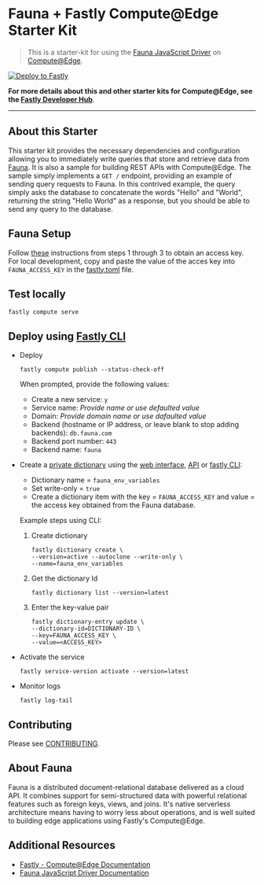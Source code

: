 # Fauna + Fastly Compute@Edge Starter Kit

> This is a starter-kit for using the [Fauna JavaScript Driver](https://github.com/fauna/faunadb-js) 
> on [Compute@Edge](https://www.fastly.com/products/edge-compute). 



[![Deploy to Fastly](https://deploy.edgecompute.app/button)](https://deploy.edgecompute.app/deploy)

**For more details about this and other starter kits for Compute@Edge, see the [Fastly Developer Hub](https://developer.fastly.com/solutions/starters/)**.


---

## About this Starter

This starter kit provides the necessary dependencies and configuration allowing you to immediately write queries that
store and retrieve data from [Fauna](#about-fauna). It is also a sample for building REST APIs with Compute@Edge.
The sample simply implements a `GET /` endpoint, providing an example of sending query requests to Fauna.
In this contrived example, the query simply asks the database to concatenate the words "Hello" and "World", 
returning the string "Hello World" as a response, but you should be able to send any query to the database.

## Fauna Setup
Follow [these](https://docs.fauna.com/fauna/current/learn/quick_start/client_quick_start?lang=javascript#prerequisites)
instructions from steps 1 through 3 to obtain an access key. For local development, 
copy and paste the value of the acces key into `FAUNA_ACCESS_KEY` in the [fastly.toml](./fastly.toml) file.


## Test locally
```
fastly compute serve
```

## Deploy using [Fastly CLI](https://developer.fastly.com/learning/compute/#install-the-fastly-cli)
* Deploy
  ```
  fastly compute publish --status-check-off
  ```
  When prompted, provide the following values:
  * Create a new service: `y`
  * Service name: *Provide name or use defaulted value*
  * Domain: *Provide domain name or use dafaulted value*
  * Backend (hostname or IP address, or leave blank to stop adding backends): `db.fauna.com`
  * Backend port number: `443`
  * Backend name: `fauna`
* Create a [private dictionary](https://developer.fastly.com/learning/concepts/dynamic-config/#private-dictionaries) 
using the [web interface](https://docs.fastly.com/en/guides/working-with-dictionaries-using-the-web-interface#creating-a-dictionary), 
[API](https://developer.fastly.com/reference/api/dictionaries/dictionary/#create-dictionary) 
or [fastly CLI](https://developer.fastly.com/reference/cli/dictionary/create/):

  * Dictionary name = `fauna_env_variables`
  * Set write-only = `true`
  * Create a dictionary item with the key = `FAUNA_ACCESS_KEY` and value = the access key obtained from the Fauna database.

  Example steps using CLI:
  1. Create dictionary
      ```
      fastly dictionary create \
      --version=active --autoclone --write-only \
      --name=fauna_env_variables
      ```
  2. Get the dictionary Id
      ```
      fastly dictionary list --version=latest
      ```  
  3. Enter the key-value pair
      ```
      fastly dictionary-entry update \
      --dictionary-id=DICTIONARY-ID \
      --key=FAUNA_ACCESS_KEY \
      --value=<ACCESS_KEY>
      ```

* Activate the service
  ```
  fastly service-version activate --version=latest
  ```
* Monitor logs
  ```
  fastly log-tail
  ```

## Contributing

Please see [CONTRIBUTING](CONTRIBUTING.md).

## About Fauna
Fauna is a distributed document-relational database delivered as a cloud API. 
It combines support for semi-structured data with powerful relational features such as foreign keys, views, and joins. 
It's native serverless architecture means having to worry less about operations, and is well suited to building
edge applications using Fastly's Compute@Edge.

## Additional Resources
* [Fastly - Compute@Edge Documentation](https://docs.fastly.com/products/compute-at-edge)
* [Fauna JavaScript Driver Documentation](https://docs.fauna.com/fauna/current/drivers/supported#jsdriver)
